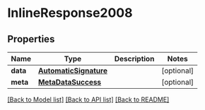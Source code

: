 # InlineResponse2008

## Properties
Name | Type | Description | Notes
------------ | ------------- | ------------- | -------------
**data** | [**AutomaticSignature**](AutomaticSignature.md) |  | [optional] 
**meta** | [**MetaDataSuccess**](MetaDataSuccess.md) |  | [optional] 

[[Back to Model list]](../README.md#documentation-for-models) [[Back to API list]](../README.md#documentation-for-api-endpoints) [[Back to README]](../README.md)


